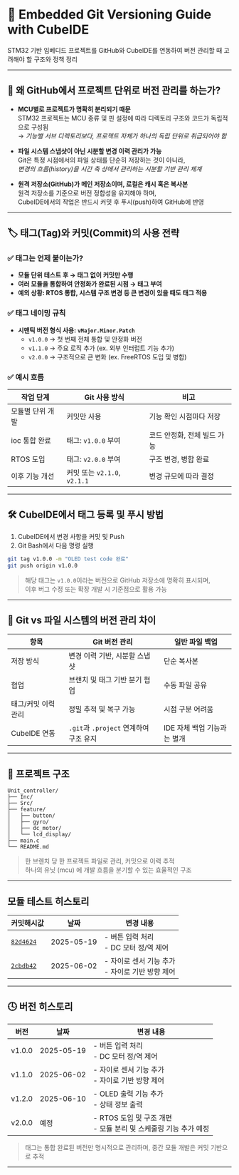 # 🧾 Embedded Git Versioning Guide with CubeIDE

STM32 기반 임베디드 프로젝트를 GitHub와 CubeIDE를 연동하여 버전 관리할 때 고려해야 할 구조와 정책 정리

---

## 🧠 왜 GitHub에서 프로젝트 단위로 버전 관리를 하는가?

- **MCU별로 프로젝트가 명확히 분리되기 때문**  
  STM32 프로젝트는 MCU 종류 및 핀 설정에 따라 디렉토리 구조와 코드가 독립적으로 구성됨  
  → *기능별 서브 디렉토리보다, 프로젝트 자체가 하나의 독립 단위로 취급되어야 함*

- **파일 시스템 스냅샷이 아닌 시분할 변경 이력 관리가 가능**  
  Git은 특정 시점에서의 파일 상태를 단순히 저장하는 것이 아니라,  
  *변경의 흐름(history)을 시간 축 상에서 관리하는 시분할 기반 관리 체계*

- **원격 저장소(GitHub)가 메인 저장소이며, 로컬은 캐시 혹은 복사본**  
  원격 저장소를 기준으로 버전 정합성을 유지해야 하며,  
  CubeIDE에서의 작업은 반드시 커밋 후 푸시(push)하여 GitHub에 반영

---

## 🏷️ 태그(Tag)와 커밋(Commit)의 사용 전략

### ✅ 태그는 언제 붙이는가?

- **모듈 단위 테스트 후 → 태그 없이 커밋만 수행**
- **여러 모듈을 통합하여 안정화가 완료된 시점 → 태그 부여**
- **예외 상황: RTOS 통합, 시스템 구조 변경 등 큰 변경이 있을 때도 태그 적용**

### ✅ 태그 네이밍 규칙

- **시맨틱 버전 형식 사용: `vMajor.Minor.Patch`**
  - `v1.0.0` → 첫 번째 전체 통합 및 안정화 버전
  - `v1.1.0` → 주요 로직 추가 (ex. 외부 인터럽트 기능 추가)
  - `v2.0.0` → 구조적으로 큰 변화 (ex. FreeRTOS 도입 및 병합)

### ✅ 예시 흐름

| 작업 단계            | Git 사용 방식                  | 비고                           |
|---------------------|-------------------------------|--------------------------------|
| 모듈별 단위 개발     | 커밋만 사용                    | 기능 확인 시점마다 저장        |
| ioc 통합 완료        | 태그: `v1.0.0` 부여            | 코드 안정화, 전체 빌드 가능    |
| RTOS 도입            | 태그: `v2.0.0` 부여            | 구조 변경, 병합 완료           |
| 이후 기능 개선       | 커밋 또는 `v2.1.0`, `v2.1.1`   | 변경 규모에 따라 결정          |

---

## 🛠️ CubeIDE에서 태그 등록 및 푸시 방법

1. CubeIDE에서 변경 사항을 커밋 및 Push
2. Git Bash에서 다음 명령 실행

```bash
git tag v1.0.0 -m "OLED test code 완료"
git push origin v1.0.0
```

> 해당 태그는 `v1.0.0`이라는 버전으로 GitHub 저장소에 명확히 표시되며,  
> 이후 버그 수정 또는 확장 개발 시 기준점으로 활용 가능

---

## 📁 Git vs 파일 시스템의 버전 관리 차이

| 항목                   | Git 버전 관리                       | 일반 파일 백업                      |
|------------------------|--------------------------------------|-------------------------------------|
| 저장 방식              | 변경 이력 기반, 시분할 스냅샷        | 단순 복사본                         |
| 협업                   | 브랜치 및 태그 기반 분기 협업        | 수동 파일 공유                      |
| 태그/커밋 이력 관리    | 정밀 추적 및 복구 가능                | 시점 구분 어려움                    |
| CubeIDE 연동           | `.git`과 `.project` 연계하여 구조 유지 | IDE 자체 백업 기능과는 별개         |

---

## 📁 프로젝트 구조

```
Unit_controller/
├── Inc/
├── Src/
├── feature/
│   ├── button/
│   ├── gyro/
│   ├── dc_motor/
│   └── lcd_display/
├── main.c
└── README.md
```
> 한 브렌치 당 한 프로젝트 파일로 관리, 커밋으로 이력 추적  
> 하나의 유닛 (mcu) 에 개발 흐름을 분기할 수 있는 효율적인 구조

---
## 모듈 테스트 히스토리

| 커밋해시값 | 날짜         | 변경 내용 |
|----------|--------------|-----------|
| [`82d4624`](https://github.com/YeonsuJ/Car_control_project/commit/82d462479a9bef4ad92decd2cc37d7a1186b770f) | 2025-05-19     | - 버튼 입력 처리<br>- DC 모터 정/역 제어 |
| [`2cbdb42`](https://github.com/YeonsuJ/Car_control_project/commit/2cbdb42c721dd69e062f97b6757ff0f06227f0a2) | 2025-06-02    | - 자이로 센서 기능 추가<br>- 자이로 기반 방향 제어 |


---
## 🕓 버전 히스토리

| 버전   | 날짜         | 변경 내용 |
|--------|--------------|-----------|
| v1.0.0 | 2025-05-19   | - 버튼 입력 처리<br>- DC 모터 정/역 제어 |
| v1.1.0 | 2025-06-02   | - 자이로 센서 기능 추가<br>- 자이로 기반 방향 제어 |
| v1.2.0 | 2025-06-10   | - OLED 출력 기능 추가<br>- 상태 정보 출력 |
| v2.0.0 | 예정         | - RTOS 도입 및 구조 개편<br>- 모듈 분리 및 스케줄링 기능 추가 예정 |

> 태그는 통합 완료된 버전만 명시적으로 관리하며, 중간 모듈 개발은 커밋 기반으로 추적

---
